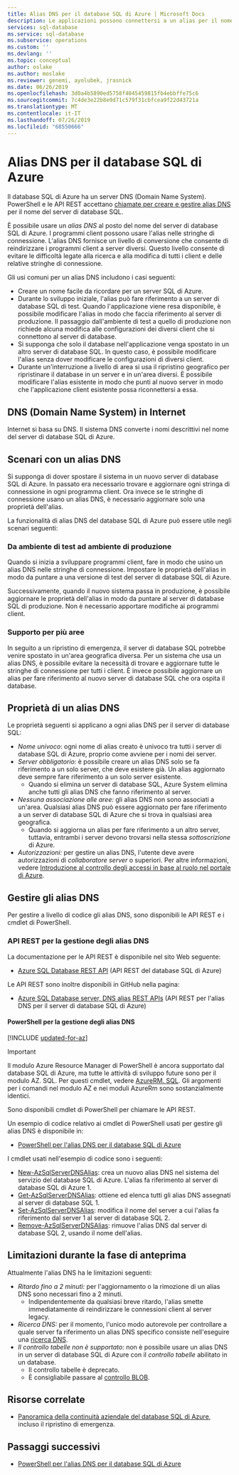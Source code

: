 ```yaml
---
title: Alias DNS per il database SQL di Azure | Microsoft Docs
description: Le applicazioni possono connettersi a un alias per il nome del server di database SQL di Azure. Nel frattempo, è possibile modificare il database SQL a cui l'alias fa riferimento in qualsiasi momento, per semplificare i test e così via.
services: sql-database
ms.service: sql-database
ms.subservice: operations
ms.custom: ''
ms.devlang: ''
ms.topic: conceptual
author: oslake
ms.author: moslake
ms.reviewer: genemi, ayolubek, jrasnick
ms.date: 06/26/2019
ms.openlocfilehash: 3d0a4b5890ed5758f4045459815fb4ebbffe75c6
ms.sourcegitcommit: 7c4de3e22b8e9d71c579f31cbfcea9f22d43721a
ms.translationtype: MT
ms.contentlocale: it-IT
ms.lasthandoff: 07/26/2019
ms.locfileid: "68550666"
---
```

# <a name="dns-alias-for-azure-sql-database"></a>Alias DNS per il database SQL di Azure

Il database SQL di Azure ha un server DNS (Domain Name System). PowerShell e le API REST accettano [chiamate per creare e gestire alias DNS](#anchor-powershell-code-62x) per il nome del server di database SQL.

È possibile usare un *alias DNS* al posto del nome del server di database SQL di Azure. I programmi client possono usare l'alias nelle stringhe di connessione. L'alias DNS fornisce un livello di conversione che consente di reindirizzare i programmi client a server diversi. Questo livello consente di evitare le difficoltà legate alla ricerca e alla modifica di tutti i client e delle relative stringhe di connessione.

Gli usi comuni per un alias DNS includono i casi seguenti:

- Creare un nome facile da ricordare per un server SQL di Azure.
- Durante lo sviluppo iniziale, l'alias può fare riferimento a un server di database SQL di test. Quando l'applicazione viene resa disponibile, è possibile modificare l'alias in modo che faccia riferimento al server di produzione. Il passaggio dall'ambiente di test a quello di produzione non richiede alcuna modifica alle configurazioni dei diversi client che si connettono al server di database.
- Si supponga che solo il database nell'applicazione venga spostato in un altro server di database SQL. In questo caso, è possibile modificare l'alias senza dover modificare le configurazioni di diversi client.
- Durante un'interruzione a livello di area si usa il ripristino geografico per ripristinare il database in un server e in un'area diversi. È possibile modificare l'alias esistente in modo che punti al nuovo server in modo che l'applicazione client esistente possa riconnettersi a essa. 

## <a name="domain-name-system-dns-of-the-internet"></a>DNS (Domain Name System) in Internet

Internet si basa su DNS. Il sistema DNS converte i nomi descrittivi nel nome del server di database SQL di Azure.

## <a name="scenarios-with-one-dns-alias"></a>Scenari con un alias DNS

Si supponga di dover spostare il sistema in un nuovo server di database SQL di Azure. In passato era necessario trovare e aggiornare ogni stringa di connessione in ogni programma client. Ora invece se le stringhe di connessione usano un alias DNS, è necessario aggiornare solo una proprietà dell'alias.

La funzionalità di alias DNS del database SQL di Azure può essere utile negli scenari seguenti:

### <a name="test-to-production"></a>Da ambiente di test ad ambiente di produzione

Quando si inizia a sviluppare programmi client, fare in modo che usino un alias DNS nelle stringhe di connessione. Impostare le proprietà dell'alias in modo da puntare a una versione di test del server di database SQL di Azure.

Successivamente, quando il nuovo sistema passa in produzione, è possibile aggiornare le proprietà dell'alias in modo da puntare al server di database SQL di produzione. Non è necessario apportare modifiche ai programmi client.

### <a name="cross-region-support"></a>Supporto per più aree

In seguito a un ripristino di emergenza, il server di database SQL potrebbe venire spostato in un'area geografica diversa. Per un sistema che usa un alias DNS, è possibile evitare la necessità di trovare e aggiornare tutte le stringhe di connessione per tutti i client. È invece possibile aggiornare un alias per fare riferimento al nuovo server di database SQL che ora ospita il database.

## <a name="properties-of-a-dns-alias"></a>Proprietà di un alias DNS

Le proprietà seguenti si applicano a ogni alias DNS per il server di database SQL:

- *Nome univoco*: ogni nome di alias creato è univoco tra tutti i server di database SQL di Azure, proprio come avviene per i nomi dei server.
- *Server obbligatorio:* è possibile creare un alias DNS solo se fa riferimento a un solo server, che deve esistere già. Un alias aggiornato deve sempre fare riferimento a un solo server esistente.
  - Quando si elimina un server di database SQL, Azure System elimina anche tutti gli alias DNS che fanno riferimento al server.
- *Nessuna associazione alle aree:* gli alias DNS non sono associati a un'area. Qualsiasi alias DNS può essere aggiornato per fare riferimento a un server di database SQL di Azure che si trova in qualsiasi area geografica.
  - Quando si aggiorna un alias per fare riferimento a un altro server, tuttavia, entrambi i server devono trovarsi nella stessa *sottoscrizione* di Azure.
- *Autorizzazioni:* per gestire un alias DNS, l'utente deve avere autorizzazioni di *collaboratore server* o superiori. Per altre informazioni, vedere [Introduzione al controllo degli accessi in base al ruolo nel portale di Azure](../role-based-access-control/overview.md).

## <a name="manage-your-dns-aliases"></a>Gestire gli alias DNS

Per gestire a livello di codice gli alias DNS, sono disponibili le API REST e i cmdlet di PowerShell.

### <a name="rest-apis-for-managing-your-dns-aliases"></a>API REST per la gestione degli alias DNS

La documentazione per le API REST è disponibile nel sito Web seguente:

- [Azure SQL Database REST API](https://docs.microsoft.com/rest/api/sql/) (API REST del database SQL di Azure)

Le API REST sono inoltre disponibili in GitHub nella pagina:

- [Azure SQL Database server, DNS alias REST APIs](https://github.com/Azure/azure-rest-api-specs/blob/master/specification/sql/resource-manager/Microsoft.Sql/preview/2017-03-01-preview/serverDnsAliases.json) (API REST per l'alias DNS per il server di database SQL di Azure)

<a name="anchor-powershell-code-62x"/>

#### <a name="powershell-for-managing-your-dns-aliases"></a>PowerShell per la gestione degli alias DNS

[!INCLUDE [updated-for-az](../../includes/updated-for-az.md)]
> [!IMPORTANT]
> Il modulo Azure Resource Manager di PowerShell è ancora supportato dal database SQL di Azure, ma tutte le attività di sviluppo future sono per il modulo AZ. SQL. Per questi cmdlet, vedere [AzureRM. SQL](https://docs.microsoft.com/powershell/module/AzureRM.Sql/). Gli argomenti per i comandi nel modulo AZ e nei moduli AzureRm sono sostanzialmente identici.

Sono disponibili cmdlet di PowerShell per chiamare le API REST.

Un esempio di codice relativo ai cmdlet di PowerShell usati per gestire gli alias DNS è disponibile in:

- [PowerShell per l'alias DNS per il database SQL di Azure](dns-alias-powershell.md)

I cmdlet usati nell'esempio di codice sono i seguenti:

- [New-AzSqlServerDNSAlias](https://docs.microsoft.com/powershell/module/az.Sql/New-azSqlServerDnsAlias): crea un nuovo alias DNS nel sistema del servizio del database SQL di Azure. L'alias fa riferimento al server di database SQL di Azure 1.
- [Get-AzSqlServerDNSAlias](https://docs.microsoft.com/powershell/module/az.Sql/Get-azSqlServerDnsAlias): ottiene ed elenca tutti gli alias DNS assegnati al server di database SQL 1.
- [Set-AzSqlServerDNSAlias](https://docs.microsoft.com/powershell/module/az.Sql/Set-azSqlServerDnsAlias): modifica il nome del server a cui l'alias fa riferimento dal server 1 al server di database SQL 2.
- [Remove-AzSqlServerDNSAlias](https://docs.microsoft.com/powershell/module/az.Sql/Remove-azSqlServerDnsAlias): rimuove l'alias DNS dal server di database SQL 2, usando il nome dell'alias.

## <a name="limitations-during-preview"></a>Limitazioni durante la fase di anteprima

Attualmente l'alias DNS ha le limitazioni seguenti:

- *Ritardo fino a 2 minuti:* per l'aggiornamento o la rimozione di un alias DNS sono necessari fino a 2 minuti.
  - Indipendentemente da qualsiasi breve ritardo, l'alias smette immediatamente di reindirizzare le connessioni client al server legacy.
- *Ricerca DNS:* per il momento, l'unico modo autorevole per controllare a quale server fa riferimento un alias DNS specifico consiste nell'eseguire una [ricerca DNS](https://docs.microsoft.com/windows-server/administration/windows-commands/nslookup).
- _Il controllo tabelle non è supportato:_ non è possibile usare un alias DNS in un server di database SQL di Azure con il *controllo tabelle* abilitato in un database.
  - Il controllo tabelle è deprecato.
  - È consigliabile passare al [controllo BLOB](sql-database-auditing.md).

## <a name="related-resources"></a>Risorse correlate

- [Panoramica della continuità aziendale del database SQL di Azure](sql-database-business-continuity.md), incluso il ripristino di emergenza.

## <a name="next-steps"></a>Passaggi successivi

- [PowerShell per l'alias DNS per il database SQL di Azure](dns-alias-powershell.md)
